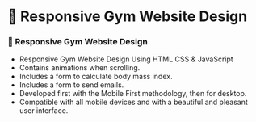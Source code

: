 #  💪 Responsive Gym Website Design

### 💪 Responsive Gym Website Design

- Responsive Gym Website Design Using HTML CSS & JavaScript
- Contains animations when scrolling.
- Includes a form to calculate body mass index.
- Includes a form to send emails.
- Developed first with the Mobile First methodology, then for desktop.
- Compatible with all mobile devices and with a beautiful and pleasant user interface.


